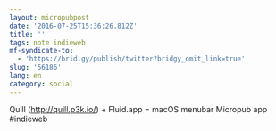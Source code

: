 ```yaml
---
layout: micropubpost
date: '2016-07-25T15:36:26.812Z'
title: ''
tags: note indieweb
mf-syndicate-to:
  - 'https://brid.gy/publish/twitter?bridgy_omit_link=true'
slug: '56186'
lang: en
category: social
---
```

Quill (http://quill.p3k.io/) + Fluid.app = macOS menubar Micropub app #indieweb
